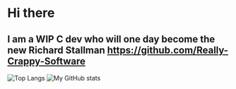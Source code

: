 # Hi there 
## I am a WIP C dev who will one day become the new Richard Stallman https://github.com/Really-Crappy-Software
![Top Langs](https://github-readme-stats.vercel.app/api/top-langs/?username=Rioboyva2554&theme=tokyonight)
![My GitHub stats](https://github-readme-stats.vercel.app/api?username=Rioboyva2554&theme=tokyonight)

